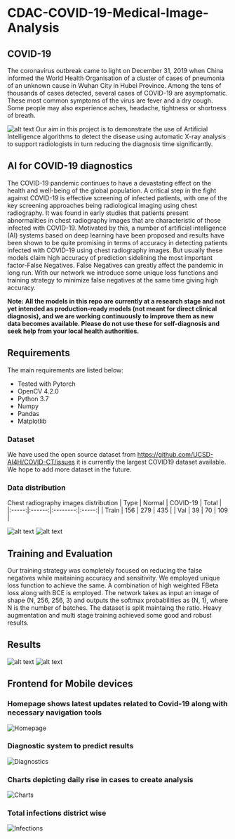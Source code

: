 # CDAC-COVID-19-Medical-Image-Analysis
## COVID-19
The coronavirus outbreak came to light on December 31, 2019 when China informed the World Health Organisation of a cluster of cases of pneumonia of an unknown cause in Wuhan City in Hubei Province. Among the tens of thousands of cases detected, several cases of COVID-19 are asymptomatic. These most common symptoms of the virus are fever and a dry cough. Some people may also experience aches, headache, tightness or shortness of breath. 

![alt text](https://github.com/AryanRaj315/CDAC-COVID-19-Medical-Image-Analysis/blob/master/Images/Proactive%20approach.png)
Our aim in this project is to demonstrate the use of Artificial Intelligence algorithms to detect the disease using automatic X-ray analysis to support radiologists in turn reducing the diagnosis time significantly.


## AI for COVID-19 diagnostics

The COVID-19 pandemic continues to have a devastating effect on the health and well-being of the global population.  A critical step in the fight against COVID-19 is effective screening of infected patients, with one of the key screening approaches being radiological imaging using chest radiography.  It was found in early studies that patients present abnormalities in chest radiography images that are characteristic of those infected with COVID-19.  Motivated by this, a number of artificial intelligence (AI) systems based on deep learning have been proposed and results have been shown to be quite promising in terms of accuracy in detecting patients infected with COVID-19 using chest radiography images. But usually these models claim high accuracy of prediction sidelining the most important factor-False Negatives. False Negatives can greatly affect the pandemic in long run. With our network we introduce some unique loss functions and training strategy to minimize false negatives at the same time giving high accuracy.

**Note: All the models in this repo are currently at a research stage and not yet intended as production-ready models (not meant for direct clinical diagnosis), and we are working continuously to improve them as new data becomes available. Please do not use these for self-diagnosis and seek help from your local health authorities.**


## Requirements

The main requirements are listed below:

* Tested with Pytorch
* OpenCV 4.2.0
* Python 3.7
* Numpy
* Pandas
* Matplotlib


### Dataset
We have used the open source dataset from https://github.com/UCSD-AI4H/COVID-CT/issues it is currently the largest COVID19 dataset available. We hope to add more dataset in the future.

### Data distribution

Chest radiography images distribution
|  Type | Normal | COVID-19 | Total |
|:-----:|:------:|:--------:|:-----:|
| Train |   156  |    279   |  435  |
|  Val  |    39  |     70   |  109  |

![alt text](https://github.com/AryanRaj315/CDAC-COVID-19-Medical-Image-Analysis/blob/master/Images/train-covid.png) ![alt text](https://github.com/AryanRaj315/CDAC-COVID-19-Medical-Image-Analysis/blob/master/Images/val-covid.png)


## Training and Evaluation
Our training strategy was completely focused on reducing the false negatives while maitaining accuracy and sensitivity. We employed unique loss function to achieve the same. A combination of high weighted FBeta loss along with BCE is employed. The network takes as input an image of shape (N, 256, 256, 3) and outputs the softmax probabilities as (N, 1), where N is the number of batches. The dataset is split maintaing the ratio. Heavy augmentation and multi stage training achieved some good and robust results.

## Results
![alt text](https://github.com/AryanRaj315/CDAC-COVID-19-Medical-Image-Analysis/blob/master/Images/loss.png) ![alt text](https://github.com/AryanRaj315/CDAC-COVID-19-Medical-Image-Analysis/blob/master/Images/accuracy.png)

## Frontend for Mobile devices
### Homepage shows latest updates related to Covid-19 along with necessary navigation tools
![Homepage](https://github.com/AryanRaj315/CDAC-COVID-19-Medical-Image-Analysis/blob/master/Images/c_homepage.jpg)
### Diagnostic system to predict results
![Diagnostics](https://github.com/AryanRaj315/CDAC-COVID-19-Medical-Image-Analysis/blob/master/Images/c_diagnostic.jpg)
### Charts depicting daily rise in cases to create analysis
![Charts](https://github.com/AryanRaj315/CDAC-COVID-19-Medical-Image-Analysis/blob/master/Images/c_charts.jpg)
### Total infections district wise
![Infections](https://github.com/AryanRaj315/CDAC-COVID-19-Medical-Image-Analysis/blob/master/Images/c_cases.jpg)
